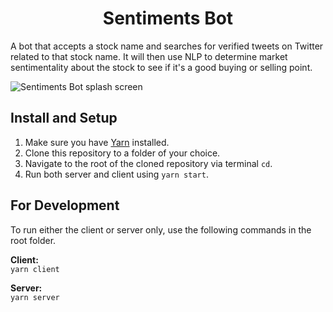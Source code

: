 <h1 align="center">Sentiments Bot</h1>
<p>A bot that accepts a stock name and searches for verified tweets on Twitter related to that stock name. It will then use NLP to determine market sentimentality about the stock to see if it's a good buying or selling point.</p>

![Sentiments Bot splash screen](https://i.imgur.com/rJhtSrT.png)

## Install and Setup

1. Make sure you have [Yarn](https://classic.yarnpkg.com/en/docs/install/) installed.
2. Clone this repository to a folder of your choice.
3. Navigate to the root of the cloned repository via terminal `cd`.
4. Run both server and client using `yarn start`.

## For Development

To run either the client or server only, use the following commands in the root folder.

**Client:**  
`yarn client`

**Server:**  
`yarn server`
